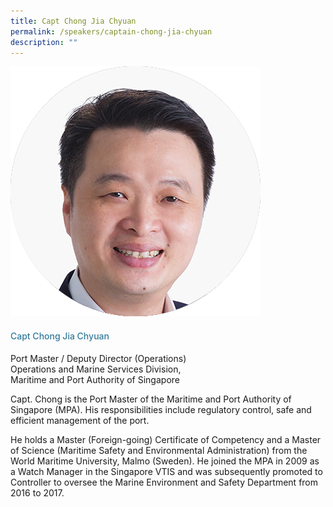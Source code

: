 ```yaml
---
title: Capt Chong Jia Chyuan
permalink: /speakers/captain-chong-jia-chyuan
description: ""
---
```

<div class="row">
<div class="col is-3"><img src="/images/Speakers/chongjiachyuan.png" /></div>
<div class="col is-9 speaker-details">
<h4>Capt Chong Jia Chyuan</h4>
<p>Port Master / Deputy Director (Operations)<br />Operations and Marine Services Division, <br>Maritime and Port Authority of Singapore</p>
<p>Capt. Chong is the Port Master of the Maritime and Port Authority of Singapore (MPA). His responsibilities include regulatory control, safe and efficient management of the port.</p>
<p>He holds a Master (Foreign-going) Certificate of Competency and a Master of Science (Maritime Safety and Environmental Administration) from the World Maritime University, Malmo (Sweden). He joined the MPA in 2009 as a Watch Manager in the Singapore VTIS and was subsequently promoted to Controller to oversee the Marine Environment and Safety Department from 2016 to 2017.</p>
</div>
</div>

<style type="text/css"> 
.is-left{
text-align: left;
}
h4{
font-weight: 500; 
color: #337B9A !important;
}
.speaker-details p { text-align: justified; }
</style>